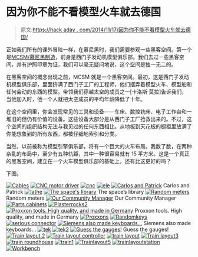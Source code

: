# 因为你不能不看模型火车就去德国

> 原文:[https://hack aday . com/2014/11/17/因为你不能不看模型火车就去德国/](https://hackaday.com/2014/11/17/because-you-cant-go-to-germany-without-seeing-model-trains/)

正如我们所有的课外冒险一样，在慕尼黑时，我们需要参观一些黑客空间。第一个是[MCSM/慕尼黑制造](http://mcsm.divshot.io/)，前身是西门子发动机模型俱乐部。我们去过一些黑客空间，并有护照印章为证，我们可以毫无疑问地说，这个空间是独一无二的。

在黑客空间的概念出现之前，MCSM 就是一个黑客空间。最初，这是西门子发动机模型俱乐部，里面挤满了西门子工厂的工程师，他们摆弄着模型火车、模型船和任何会动的东西的模型。带领我们穿越太空的成员之一[卡洛斯·莫拉]告诉我们，当他加入时，他一个人就把太空成员的平均年龄降低了十年。

在这个空间里，你会发现常见的工具和设备——车床、数控铣床、电子工作台和一堆旧的但仍有价值的设备。这些设备大部分是从西门子工厂抢救出来的。不过，这个空间的组织结构无法与我见过的任何东西相比。从地板到天花板的橱柜里放满了你能想象到的所有东西，都被仔细地索引和分类。

当然，以前被称为模型引擎俱乐部，将有一个巨大的火车布局。我数了数，在两种杂乱的布局中，至少有五种轨距，其中一种很容易就有 15 平方米。这是一个真正的黑客空间，建立在一个火车模型俱乐部的基础上，还有比这更好的吗？

下图。

 [![Cables](../Images/0fbf3b4d61032d590f71537ca0232f2e.png "Cables")](https://i0.wp.com/hackaday.com/wp-content/uploads/2014/11/cables.jpg?ssl=1)  [![CNC motor driver](../Images/1c3094be09f580e3d40e99dbddce36e3.png "CNC motor driver")](https://i0.wp.com/hackaday.com/wp-content/uploads/2014/11/cnc-motor-driver.jpg?ssl=1)  [![cnc](../Images/d90e6757f75fb401b596f31f2093c6f5.png "cnc")](https://i0.wp.com/hackaday.com/wp-content/uploads/2014/11/cnc.jpg?ssl=1)  [![ele](../Images/1964c2c5864003edfbdb0d75961a9750.png "ele")](https://i0.wp.com/hackaday.com/wp-content/uploads/2014/11/ele.jpg?ssl=1)  [![Carlos and Patrick](../Images/9c83fa5a34c0c3bf95abbe6b56eb52d5.png "Guys")](https://i0.wp.com/hackaday.com/wp-content/uploads/2014/11/guys.jpg?ssl=1) Carlos and Patrick [![lathe](../Images/6249aa191d21f021cfe5a616381f3744.png "lathe")](https://i0.wp.com/hackaday.com/wp-content/uploads/2014/11/lathe.jpg?ssl=1)  [![The space's library](../Images/1084ec008a311fdcd8feb8babb9d4b3d.png "Library")](https://i0.wp.com/hackaday.com/wp-content/uploads/2014/11/library.jpg?ssl=1) The space’s library [![Random meters](../Images/cfde59d04810c5387deb38754498c2d8.png "meters")](https://i0.wp.com/hackaday.com/wp-content/uploads/2014/11/meters.jpg?ssl=1) Random meters [![Our Community Manager](../Images/25e4f4388fb042d13e1b7971323150f5.png "Our Community Manager")](https://i0.wp.com/hackaday.com/wp-content/uploads/2014/11/our-community-manager.jpg?ssl=1) Our Community Manager [![Parts cabinets](../Images/edb9e44f9162205028bb8d8d9c764b2a.png "Parts cabinets")](https://i0.wp.com/hackaday.com/wp-content/uploads/2014/11/parts-cabinets.jpg?ssl=1)  [![Plasterrocks2](../Images/4fd99cd1e188b936fe0f11b076597cd6.png "Plasterrocks2")](https://i0.wp.com/hackaday.com/wp-content/uploads/2014/11/plasterrocks2.jpg?ssl=1)  [![Proxxon tools. High quality, and made in Germany](../Images/732df2ddc76cf70c9d277f30bb4a90e2.png "proxxon")](https://i0.wp.com/hackaday.com/wp-content/uploads/2014/11/proxxon.jpg?ssl=1) Proxxon tools. High quality, and made in Germany [![Proxxons](../Images/f47c821a62a32b73ad363f28d700a9cd.png "Proxxons")](https://i0.wp.com/hackaday.com/wp-content/uploads/2014/11/proxxons.jpg?ssl=1)  [![Randomkeys](../Images/2935754905ff2e6779a0fdf8733cda5a.png "Randomkeys")](https://i0.wp.com/hackaday.com/wp-content/uploads/2014/11/randomkeys.jpg?ssl=1)  [![serious connector](../Images/53015894ad1a6ac8f4b70f472a96676f.png "serious connector")](https://i0.wp.com/hackaday.com/wp-content/uploads/2014/11/serious-connector.jpg?ssl=1)  [![Siemens also made keyboards...](../Images/7b372eeaec3981204281b19668f3b887.png "Siemensmadekeyboards")](https://i0.wp.com/hackaday.com/wp-content/uploads/2014/11/siemensmadekeyboards.jpg?ssl=1) Siemens also made keyboards… [![tek](../Images/2da93257c3fcf83216a07176682bff3f.png "tek")](https://i0.wp.com/hackaday.com/wp-content/uploads/2014/11/tek.jpg?ssl=1)  [![tek2](../Images/8d9f766374084788f281199c90e2d546.png "tek2")](https://i0.wp.com/hackaday.com/wp-content/uploads/2014/11/tek2.jpg?ssl=1)  [![Guess the gauges!](../Images/077d95b47a8bfc54a72433572d520aa4.png "train gauges")](https://i0.wp.com/hackaday.com/wp-content/uploads/2014/11/train-gauges.jpg?ssl=1) Guess the gauges! [![Train layout 2](../Images/3acae00eaa1fbf8af8ad64568bd972c1.png "Train layout 2")](https://i0.wp.com/hackaday.com/wp-content/uploads/2014/11/train-layout-2.jpg?ssl=1)  [![Train layout controller](../Images/bb999fd9fc544d872b8719903b385fd7.png "Train layout controller")](https://i0.wp.com/hackaday.com/wp-content/uploads/2014/11/train-layout-controller.jpg?ssl=1)  [![train layout](../Images/241dec41befb297651c86d27594aa6ac.png "train layout")](https://i0.wp.com/hackaday.com/wp-content/uploads/2014/11/train-layout.jpg?ssl=1)  [![Train layout3](../Images/a67f768dc3c3fd9ee2d1aea287e9aaba.png "Train layout3")](https://i0.wp.com/hackaday.com/wp-content/uploads/2014/11/train-layout3.jpg?ssl=1)  [![train roundhouse](../Images/32958fd959429103dd272da8bc31b1d1.png "train roundhouse")](https://i0.wp.com/hackaday.com/wp-content/uploads/2014/11/train-roundhouse.jpg?ssl=1)  [![train1](../Images/768b7761b1f4224140bef51a4ce986bc.png "train1")](https://i0.wp.com/hackaday.com/wp-content/uploads/2014/11/train1.jpg?ssl=1)  [![Trainlayout5](../Images/e0dc703e8c39c359b56cd12a62ca5d13.png "Trainlayout5")](https://i0.wp.com/hackaday.com/wp-content/uploads/2014/11/trainlayout5.jpg?ssl=1)  [![trainlayoutstation](../Images/0bf1cc03d6d432e8aea5e170043a7313.png "trainlayoutstation")](https://i0.wp.com/hackaday.com/wp-content/uploads/2014/11/trainlayoutstation.jpg?ssl=1)  [![Workbench](../Images/0ff59ce437e81d3d2e6e1c857fc66e1f.png "Workbench")](https://i0.wp.com/hackaday.com/wp-content/uploads/2014/11/workbench.jpg?ssl=1)